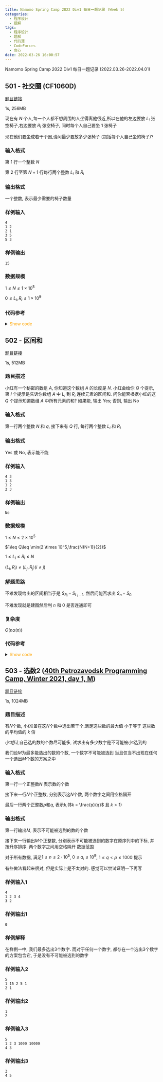 ```yaml
---
title: Namomo Spring Camp 2022 Div1 每日一题记录 (Week 5)
categories:
  - 程序设计
  - 题解
tags:
  - 程序设计
  - 题解
  - 代码源
  - CodeForces
  - 贪心
date: 2022-03-26 16:00:57
---
```


Namomo Spring Camp 2022 Div1 每日一题记录 (2022.03.26-2022.04.01)

<!-- more -->

## 501 - 社交圈 (CF1060D)

[题目链接](https://oj.daimayuan.top/course/10/problem/606)

1s, 256MB

现在有 $N$ 个人,每一个人都不想周围的人坐得离他很近,所以在他的左边要放 $L_i$ 张空椅子,右边要放 $R_i$ 张空椅子, 同时每个人自己要坐 $1$ 张椅子

现在他们要坐成若干个圈,请问最少要放多少张椅子 (包括每个人自己坐的椅子)?

### 输入格式

第 $1$ 行一个整数 $N$

第 $2$ 行至第 $N+1$ 行每行两个整数 $L_i$ 和 $R_i$

### 输出格式

一个整数, 表示最少需要的椅子数量

### 样例输入

```input1
4
1 2
2 1
3 5
5 3
```

### 样例输出

```output1
15
```

### 数据规模

$1 \leq N \leq 1 \times 10^5$

$0 \leq L_i,R_i \leq 1\times10^9$

### 代码参考

<details>
<summary><font color='orange'>Show code</font></summary>

```cpp
const uint32_t N = 1e5 + 5;

int l[N], r[N];

int main() {
    ios::sync_with_stdio(false);
    cin.tie(nullptr);
    cout.tie(nullptr);

    int n;
    cin >> n;
    _for(i, 1, n) cin >> l[i] >> r[i];
    sort(l + 1, l + n + 1);
    sort(r + 1, r + n + 1);
    i64 ans = n;
    _for(i, 1, n) ans += max(l[i], r[i]);
    cout << ans;
    return 0;
}
```

</details>

## 502 - 区间和

[题目链接](https://oj.daimayuan.top/course/10/problem/609)

1s, 512MB

### 题目描述

小红有一个秘密的数组 $A$, 你知道这个数组 $A$ 的长度是 $N$. 小红会给你 $Q$ 个提示, 第 $i$ 个提示是告诉你数组 $A$ 中 $L_i$ 到 $R_i$ 连续元素的区间和. 问你能否根据小红的这 $Q$ 个提示知道数组 $A$ 中所有元素的和? 如果能, 输出 Yes; 否则, 输出 No

### 输入格式

第一行两个整数 $N$ 和 $q$, 接下来有 $Q$ 行, 每行两个整数 $L_i$ 和 $R_i$

### 输出格式

Yes 或 No, 表示能不能

### 样例输入

```input1
4 3
1 3
1 2
2 3
```

### 样例输出

```output1
No
```

### 数据规模

$1\leq N\leq 2 \times 10^5$

$1\leq Q\leq \min(2 \times 10^5,\frac{N(N+1)}{2})$

$1\leq L_i\leq R_i\leq N$

$(L_i, R_i)\neq (L_j, R_j)(i\neq j)$

### 解题思路

不难发现给出的区间相当于是 $S_{R_i}-S_{L_i-1}$, 然后问能否求出 $S_n-S_0$

不难发现就是建图然后判 $n$ 和 $0$ 是否连通即可

### 复杂度

$O(n\alpha (n))$

### 代码参考

<details>
<summary><font color='orange'>Show code</font></summary>

```cpp
const uint32_t N = 1e5 + 5;

int fa[N];
int find(int x) { return x == fa[x] ? fa[x] : fa[x] = find(fa[x]); }
void merge(int x, int y) { fa[find(x)] = find(y); }

int main() {
    ios::sync_with_stdio(false);
    cin.tie(nullptr);
    cout.tie(nullptr);

    int n, q;
    cin >> n >> q;
    _for(i, 1, n) fa[i] = i;
    _for(i, 1, q, x, y) {
        cin >> x >> y;
        merge(x - 1, y);
    }
    cout << (find(0) == find(n) ? "Yes" : "No");
    return 0;
}
```

</details>

## 503 - 选数2 ([40th Petrozavodsk Programming Camp, Winter 2021, day 1, M](https://qoj.ac/problem/862))

[题目链接](https://oj.daimayuan.top/course/10/problem/618)

1s, 1024MB

### 题目描述

有$N$个数, 小t准备在这$N$个数中选出若干个.满足这些数的最大值 小于等于 这些数的平均值的 $k$ 倍

小t想让自己选的数的个数尽可能多, 试求出有多少数字是不可能被小t选到的

我们设$M$为最多能选出的数的个数, 一个数字不可能被选到 当且仅当不出现在任何一个选出$M$个数的方案之中

### 输入格式

第一行一个正整数$N$ 表示数的个数

接下来一行$N$个正整数, 分别表示这$N$个数, 两个数字之间用空格隔开

最后一行两个正整数$p$和$q$, 表示$k$,($k = \frac{p}{q}$ 且 $k > 1$)

### 输出格式

第一行输出$M$, 表示不可能被选到的数的个数

接下来一行输出$M$个正整数, 分别表示不可能被选到的数字在原序列中的下标, 并按升序排序. 两个数字之间用空格隔开
数据范围

对于所有数据, 满足$1 \leq n \leq 2 \cdot 10^5$, $0 \leq a_i \leq 10^9$, $1 \leq q < p \leq 1000$
提示

有些做法看起来很对, 但是实际上是不太对的. 感觉可以尝试证明一下再写

### 样例输入1

```input1
4
1 2 3 4
3 2
```

### 样例输出1

```output1
0
```

### 样例解释

在样例一中, 我们最多选出3个数字. 而对于任何一个数字, 都存在一个选出3个数字的方案包含它, 于是没有不可能被选到的数字

### 样例输入2

```input2
5
1 15 2 5 1
2 1
```

### 样例输出2

```output2
1
2
```

### 样例输入3

```input3
5
1 2 3 1000 10000
4 3
```

### 样例输出3

```output3
2
4 5
```
